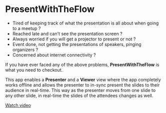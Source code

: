# PresentWithTheFlow

* Tired of keeping track of what the presentation is all about when going to a meetup ? 
* Reached late and can't see the presentation screen ?
* Always worried if you will get a projector to present or not ?
* Event done, not getting the presentations of speakers, pinging organizers ?
* Concerned about internet connectivity ?

If you have ever faced any of the above problems, **PresentWithTheFlow** is what you need to checkout.

This app enables a **Presenter** and a **Viewer** view where the app completely works offline and allows the presenter to in-sync present the slides to their audience in real-time. This way as the presenter moves from one slide to any other slide, in real-time the slides of the attendees changes as well.

[Watch video](https://drive.google.com/open?id=1ruQwl89URsB5YbVuSXC39940Au4_u6sJ)
